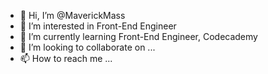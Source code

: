 - 👋 Hi, I’m @MaverickMass
- 👀 I’m interested in Front-End Engineer
- 🌱 I’m currently learning Front-End Engineer, Codecademy
- 💞️ I’m looking to collaborate on ...
- 📫 How to reach me ...

<!---
MaverickMass/MaverickMass is a ✨ special ✨ repository because its `README.md` (this file) appears on your GitHub profile.
You can click the Preview link to take a look at your changes.
--->

